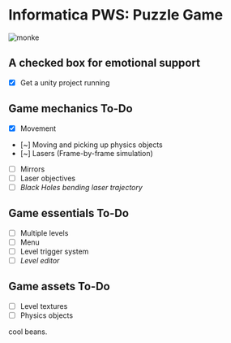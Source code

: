 # Informatica PWS: Puzzle Game

![monke](https://github.com/flintygo/pws/blob/main/monke.gif)

## A checked box for emotional support
- [x] Get a unity project running

## Game mechanics To-Do
- [x] Movement
- [~] Moving and picking up physics objects
- [~] Lasers (Frame-by-frame simulation)
- [ ] Mirrors
- [ ] Laser objectives
- [ ] *Black Holes bending laser trajectory*

## Game essentials To-Do
- [ ] Multiple levels
- [ ] Menu
- [ ] Level trigger system
- [ ] *Level editor*

## Game assets To-Do
- [ ] Level textures
- [ ] Physics objects

cool beans.
